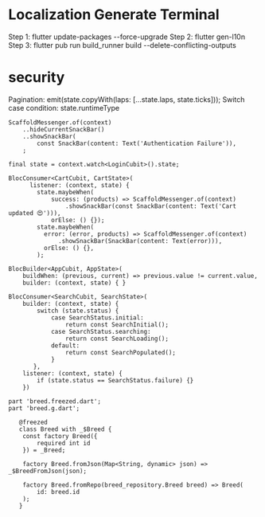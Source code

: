 # Localization Generate Terminal
Step 1: flutter update-packages --force-upgrade
Step 2: flutter gen-l10n
Step 3: flutter pub run build_runner build --delete-conflicting-outputs

# security
Pagination: emit(state.copyWith(laps: [...state.laps, state.ticks]));
Switch case condition: state.runtimeType
```
ScaffoldMessenger.of(context)
    ..hideCurrentSnackBar()
    ..showSnackBar(
        const SnackBar(content: Text('Authentication Failure')),
    ;
        
final state = context.watch<LoginCubit>().state;
   
BlocConsumer<CartCubit, CartState>(
      listener: (context, state) {
        state.maybeWhen(
            success: (products) => ScaffoldMessenger.of(context)
                .showSnackBar(const SnackBar(content: Text('Cart updated 😍'))),
            orElse: () {});
        state.maybeWhen(
          error: (error, products) => ScaffoldMessenger.of(context)
              .showSnackBar(SnackBar(content: Text(error))),
          orElse: () {},
        );
   
BlocBuilder<AppCubit, AppState>(
    buildWhen: (previous, current) => previous.value != current.value,
    builder: (context, state) { }
   
BlocConsumer<SearchCubit, SearchState>(
    builder: (context, state) {
        switch (state.status) {
            case SearchStatus.initial:
                return const SearchInitial();
            case SearchStatus.searching:
                return const SearchLoading();
            default:
                return const SearchPopulated();
            }
       },
    listener: (context, state) {
        if (state.status == SearchStatus.failure) {}
    })
             
part 'breed.freezed.dart';
part 'breed.g.dart';

   @freezed
   class Breed with _$Breed {
    const factory Breed({
        required int id
    }) = _Breed;

    factory Breed.fromJson(Map<String, dynamic> json) => _$BreedFromJson(json);

    factory Breed.fromRepo(breed_repository.Breed breed) => Breed(
        id: breed.id
    );
   }  
   ```